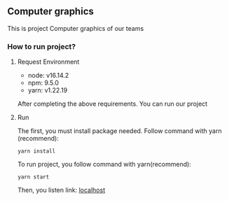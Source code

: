 ## Computer graphics
This is project Computer graphics of our teams
### How to run project?
1. Request Environment
    - node: v16.14.2
    - npm: 9.5.0
    - yarn: v1.22.19

    After completing the above requirements. You can run our project
2. Run
    
    The first, you must install package needed. Follow command with yarn (recommend):
    ```
    yarn install
    ```
    To run project, you follow command with yarn(recommend):
    ```
    yarn start
    ``` 
    Then, you listen link: [localhost](http://localhost:3000/)
